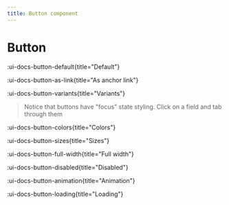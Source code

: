 ```yaml
---
title: Button component
---
```


# Button

:ui-docs-button-default{title="Default"}

:ui-docs-button-as-link{title="As anchor link"}

:ui-docs-button-variants{title="Variants"}

> Notice that buttons have "focus" state styling. Click on a field and tab through them

:ui-docs-button-colors{title="Colors"}

:ui-docs-button-sizes{title="Sizes"}

:ui-docs-button-full-width{title="Full width"}

:ui-docs-button-disabled{title="Disabled"}

:ui-docs-button-animation{title="Animation"}

:ui-docs-button-loading{title="Loading"}
